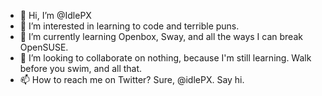 - 👋 Hi, I’m @IdlePX
- 👀 I’m interested in learning to code and terrible puns.
- 🌱 I’m currently learning Openbox, Sway, and all the ways I can break OpenSUSE.
- 💞️ I’m looking to collaborate on nothing, because I'm still learning. Walk before you swim, and all that.
- 📫 How to reach me on Twitter? Sure, @idlePX. Say hi.

<!---
IdlePX/IdlePX is a ✨ special ✨ repository because its `README.md` (this file) appears on your GitHub profile.
You can click the Preview link to take a look at your changes.
--->
